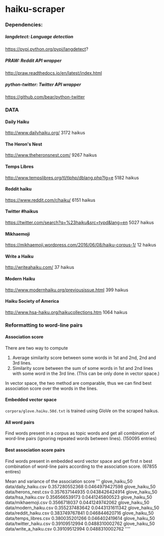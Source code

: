 # haiku-scraper

### Dependencies:

##### langdetect: Language detection
https://pypi.python.org/pypi/langdetect?

##### PRAW: Reddit API wrapper
http://praw.readthedocs.io/en/latest/index.html

##### python-twitter: Twitter API wrapper
https://github.com/bear/python-twitter

### DATA

#### Daily Haiku
http://www.dailyhaiku.org/
3172 haikus

#### The Heron's Nest
http://www.theheronsnest.com/
9267 haikus

#### Temps Libres
http://www.tempslibres.org/tl/tlphp/dblang.php?lg=e
5182 haikus

#### Reddit haiku
https://www.reddit.com/r/haiku/
6151 haikus

#### Twitter \#haikus
https://twitter.com/search?q=%23haiku&src=typd&lang=en
5027 haikus

#### Mikhaemoji
https://mikhaemoji.wordpress.com/2016/06/08/haiku-corpus-1/
12 haikus

#### Write a Haiku
http://writeahaiku.com/
37 haikus

#### Modern Haiku
http://www.modernhaiku.org/previousissue.html
399 haikus

#### Haiku Society of America
http://www.hsa-haiku.org/haikucollections.htm
1064 haikus

### Reformatting to word-line pairs

#### Association score
There are two way to compute

1. Average similarity score between some words in 1st and 2nd, 2nd and 3rd lines.
2. Similarity score between the sum of some words in 1st and 2nd lines with some word in the 3rd line. (This can be only done in vector space.)

In vector space, the two method are comparable, thus we can find best association score over the words in the lines.

#### Embedded vector space
`corpora/glove.haiku.50d.txt` is trained using GloVe on the scraped haikus.

#### All word pairs
Find words present in a corpus as topic words and get all combination of word-line pairs (ignoring repeated words between lines). (150095 entries)

#### Best association score pairs
Find words present in embedded word vector space and get first n best combination of word-line pairs according to the association score. (67855 entires)

Mean and variance of the association score
'''
glove_haiku_50 data/daily_haiku.csv 0.357280552368 0.0464979427598
glove_haiku_50 data/herons_nest.csv 0.357637144935 0.0438426424914
glove_haiku_50 data/hsa_haiku.csv 0.356566539173 0.0441245800523
glove_haiku_50 data/mikhaemoji.csv 0.3566718037 0.0441249742062
glove_haiku_50 data/modern_haiku.csv 0.355237483642 0.0443131611342
glove_haiku_50 data/reddit_haiku.csv 0.383749767841 0.046844620716
glove_haiku_50 data/temps_libres.csv 0.380035201266 0.046402419614
glove_haiku_50 data/twitter_haiku.csv 0.39109512994 0.0488310002762
glove_haiku_50 data/write_a_haiku.csv 0.39109512994 0.0488310002762
''''